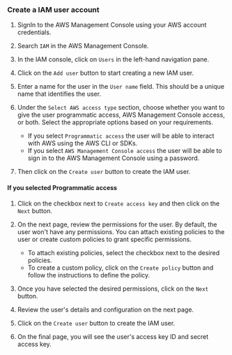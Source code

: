 ### Create a IAM user account 
1. SignIn to the AWS Management Console using your AWS account credentials.
2. Search `IAM` in the AWS Management Console.
3. In the IAM console, click on `Users` in the left-hand navigation pane.
4. Click on the `Add user` button to start creating a new IAM user.
5. Enter a name for the user in the `User name` field. This should be a unique name that identifies the user.
6. Under the `Select AWS access type` section, choose whether you want to give the user programmatic access, AWS Management Console access, or both. Select the appropriate options based on your requirements.

   - If you select `Programmatic access` the user will be able to interact with AWS using the AWS CLI or SDKs.
   - If you select `AWS Management Console access` the user will be able to sign in to the AWS Management Console using a password.

7. Then click on the `Create user` button to create the IAM user.

#### If you selected Programmatic access

1. Click on the checkbox next to `Create access key` and then click on the `Next` button.
2. On the next page, review the permissions for the user. By default, the user won't have any permissions. You can attach existing policies to the user or create custom policies to grant specific permissions.

   - To attach existing policies, select the checkbox next to the desired policies.
   - To create a custom policy, click on the `Create policy` button and follow the instructions to define the policy.

3. Once you have selected the desired permissions, click on the `Next` button.
4. Review the user's details and configuration on the next page.
5. Click on the `Create user` button to create the IAM user.
6. On the final page, you will see the user's access key ID and secret access key.